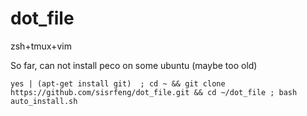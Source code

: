 # dot_file
zsh+tmux+vim   

So far, can not install peco on some ubuntu (maybe too old) 

 ```yes | (apt-get install git)  ; cd ~ && git clone https://github.com/sisrfeng/dot_file.git && cd ~/dot_file ; bash auto_install.sh ```
